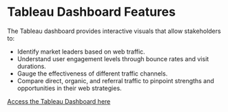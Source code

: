# Tableau Dashboard Features
The Tableau dashboard provides interactive visuals that allow stakeholders to:

- Identify market leaders based on web traffic.
- Understand user engagement levels through bounce rates and visit durations.
- Gauge the effectiveness of different traffic channels.
- Compare direct, organic, and referral traffic to pinpoint strengths and opportunities in their web strategies.

[Access the Tableau Dashboard here](https://public.tableau.com/views/CompetitorMonthlyAnalysis-September2023/TrafficAnalysisDashboard?:language=fr-FR&:display_count=n&:origin=viz_share_link)
